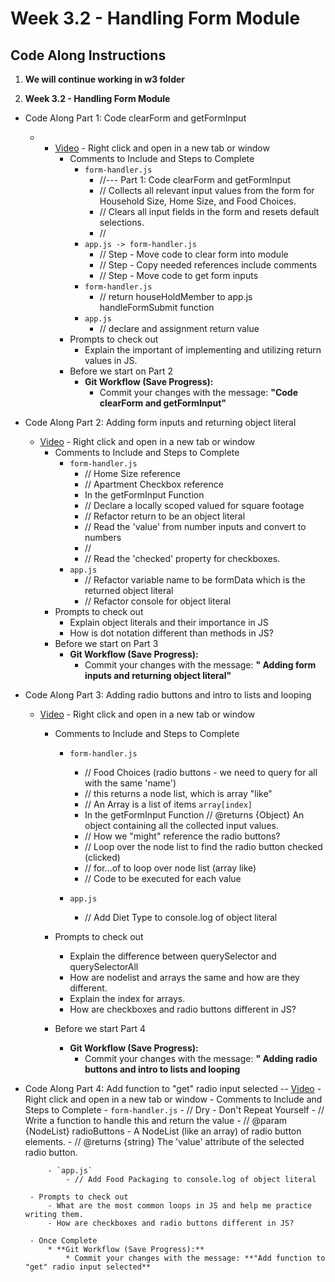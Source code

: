 # Week 3.2 - Handling Form Module

## Code Along Instructions

1. **We will continue working in w3 folder**

2. **Week 3.2 - Handling Form Module**
* Code Along Part 1: Code clearForm and getFormInput
    - - [Video](https://www.youtube.com/watch?v=ST_b6NfY4no) - Right click and open in a new tab or window
        - Comments to Include and Steps to Complete
            - `form-handler.js`
                - //--- Part 1: Code clearForm and getFormInput
                - // Collects all relevant input values from the form for Household Size, Home Size, and Food Choices.
                - // Clears all input fields in the form and resets default selections.  
                - //
            - `app.js -> form-handler.js`
                - // Step - Move code to clear form into module
                - // Step - Copy needed references include comments
                - // Step - Move code to get form inputs
            - `form-handler.js`
                - // return houseHoldMember to app.js handleFormSubmit function
            - `app.js`
                - // declare and assignment return value
        - Prompts to check out
            - Explain the important of implementing and utilizing return values in JS.
        - Before we start on Part 2
            * **Git Workflow (Save Progress):**
                * Commit your changes with the message: **"Code clearForm and getFormInput"**
*  Code Along Part 2: Adding form inputs and returning object literal
    - [Video](https://www.youtube.com/watch?v=NW-THE6o4Sk) - Right click and open in a new tab or window
        - Comments to Include and Steps to Complete
            - `form-handler.js`
                - // Home Size reference
                - // Apartment Checkbox reference
                - In the getFormInput Function
                - // Declare a locally scoped valued for square footage
                - // Refactor return to be an object literal
                - // Read the 'value' from number inputs and convert to numbers
                - // 
                - // Read the 'checked' property for checkboxes.
            - `app.js`
                - // Refactor variable name to be formData which is the returned object literal
                - // Refactor console for object literal
        - Prompts to check out
            - Explain object literals and their importance in JS
            - How is dot notation different than methods in JS?
        - Before we start on Part 3
            * **Git Workflow (Save Progress):**
                * Commit your changes with the message: **" Adding form inputs and returning object literal"**
*  Code Along Part 3: Adding radio buttons and intro to lists and looping
    - [Video](https://www.youtube.com/watch?v=vlWZdzykA-U) - Right click and open in a new tab or window
        - Comments to Include and Steps to Complete
            - `form-handler.js`
                - // Food Choices (radio buttons - we need to query for all with the same 'name')
                - // this returns a node list, which is array "like"
                - // An Array is a list of items `array[index]`
                - In the getFormInput Function
                // @returns {Object} An object containing all the collected input values.
                - // How we "might" reference the radio buttons?
                - // Loop over the node list to find the radio button checked (clicked)
                - // for...of to loop over node list (array like)
                - // Code to be executed for each value

            - `app.js`
                - // Add Diet Type to console.log of object literal
                
        - Prompts to check out
            - Explain the difference between querySelector and querySelectorAll
            - How are nodelist and arrays the same and how are they different. 
            - Explain the index for arrays.
            - How are checkboxes and radio buttons different in JS?

        - Before we start Part 4
            * **Git Workflow (Save Progress):**
                * Commit your changes with the message: **" Adding radio buttons and intro to lists and looping**
*  Code Along Part 4: Add function to "get" radio input selected
    -- [Video](https://www.youtube.com/watch?v=vlWZdzykA-U) - Right click and open in a new tab or window
        - Comments to Include and Steps to Complete
            - `form-handler.js`
                - // Dry - Don't Repeat Yourself
                - // Write a function to handle this and return the value
                - // @param {NodeList} radioButtons - A NodeList (like an array) of radio button elements.
                - // @returns {string} The 'value' attribute of the selected radio button.

            - `app.js`
                - // Add Food Packaging to console.log of object literal
                
        - Prompts to check out
            - What are the most common loops in JS and help me practice writing them. 
            - How are checkboxes and radio buttons different in JS?

        - Once Complete
            * **Git Workflow (Save Progress):**
                * Commit your changes with the message: **"Add function to "get" radio input selected**
